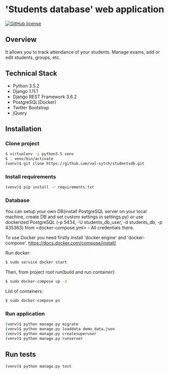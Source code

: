 # 'Students database' web application

[![GitHub license](https://img.shields.io/badge/license-MIT-blue.svg)](LICENSE)

## Overview

It allows you to track attendance of your students. Manage exams, add or edit students, groups, etc.

## Technical Stack

- Python 3.5.2
- Django 1.11.1
- Django REST Framework 3.6.2 
- PostgreSQL(Docker)
- Twitter Bootstrap
- jQuery

## Installation

### Clone project

```sh
$ virtualenv -p python3.5 venv
$ . venv/bin/activate
(venv)$ git clone https://github.com/val-sytch/studentsdb.git
```

### Install requirements

```sh
(venv)$ pip install -r requirements.txt
```

### Database

You can setup your own DB(install PostgreSQL server on your local machine, create DB and set custom settings 
in settings.py) or use dockerized PostgreSQL (-p 5434, -U students_db_user, -d students_db, -p 435363)
from <docker-compose.yml> - All credentials there.

To use Docker you need firstly install 'docker engine' and 'docker-compose'.
https://docs.docker.com/compose/install/

Run docker:
```sh
$ sudo service docker start
```

Then, from project root run(build and run container):
```sh
$ sudo docker-compose up -d
```

List of containers:
```sh
$ sudo docker-compose ps
```

### Run application

```sh
(venv)$ python manage.py migrate
(venv)$ python manage.py loaddata demo_data.json
(venv)$ python manage.py createsuperuser
(venv)$ python manage.py runserver
```

## Run tests

```sh
(venv)$ python manage.py test
```
